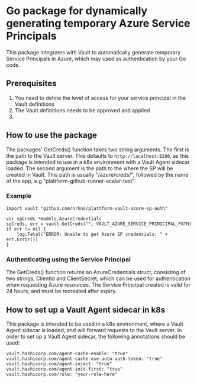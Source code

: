 # Go package for dynamically generating temporary Azure Service Principals 
This package integrates with Vault to automatically generate temporary Service Principals in Azure, which may used as authentication by your Go code.

## Prerequisites
1. You need to define the level of access for your service principal in the Vault definitions
1. The Vault definitions needs to be approved and applied
1. 

## How to use the package
The packages' GetCreds() function takes two string arguments. The first is the path to the Vault server. This defaults to `http://localhost:8200`, as this package is intended to use in a k8s environment with a Vault Agent sidecar loaded.
The second argument is the path to the where the SP will be created in Vault. This path is usually "/azure/creds/", followed by the name of the app, e.g "plattform-github-runner-scaler-test".

### Example
```
import vault "github.com/nrkno/plattform-vault-azure-sp-auth"

var spCreds *models.AzureCredentials
spCreds, err = vault.GetCreds("", VAULT_AZURE_SERVICE_PRINICIPAL_PATH)
if err != nil {
	log.Fatal("ERROR: Unable to get Azure SP credentials: " + err.Error())
}
```  
### Authenticating using the Service Principal
The GetCreds() function returns an AzureCredentials struct, consisting of two strings, ClientId and ClientSecret, which can be used for authentication when requesting Azure resources. The Service Principal created is valid for 24 hours, and must be recreated after expiry.  

## How to set up a Vault Agent sidecar in k8s
This package is intended to be used in a k8s environment, where a Vault Agent sidecar is loaded, and will forward requests to the Vault server. In order to set up a Vault Agent sidecar, the following annotations should be used:
```
vault.hashicorp.com/agent-cache-enable: "true"
vault.hashicorp.com/agent-cache-use-auto-auth-token: "true"
vault.hashicorp.com/agent-inject: "true"
vault.hashicorp.com/agent-init-first: "true"
vault.hashicorp.com/role: "your-role-here"
```
